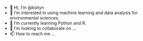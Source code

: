 - 👋 Hi, I’m @kshyn
- 👀 I’m interested in using machine learning and data analysis for environmental sciences.
- 🌱 I’m currently learning Python and R.
- 💞️ I’m looking to collaborate on ...
- 📫 How to reach me ...
